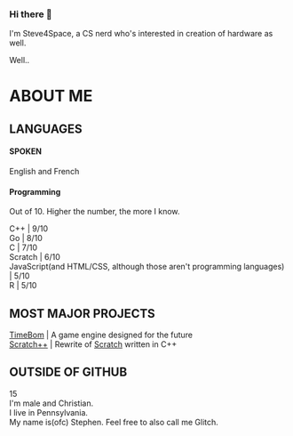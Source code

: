 ### Hi there 👋
I'm Steve4Space, a CS nerd who's interested in creation of hardware as well.

Well..
# ABOUT ME

## LANGUAGES
#### SPOKEN
English and French

#### Programming
Out of 10. Higher the number, the more I know.

C++ | 9/10  
Go | 8/10  
C | 7/10  
Scratch | 6/10  
JavaScript(and HTML/CSS, although those aren't programming languages) | 5/10  
R | 5/10  

## MOST MAJOR PROJECTS 

[TimeBom](https://github.com/TheTimeBunny/TimeBom) | A game engine designed for the future  
[Scratch++](https://github.com/Steve4Space/ScratchPlusPlus) | Rewrite of [Scratch](https://scratch.mit.edu) written in C++  


## OUTSIDE OF GITHUB

15  
I'm male and Christian.  
I live in Pennsylvania.  
My name is(ofc) Stephen. Feel free to also call me Glitch.  
